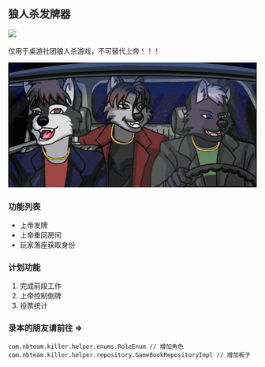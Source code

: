 ## 狼人杀发牌器

<a target="_blank" href="https://www.oracle.com/java/technologies/javase/javase-jdk8-downloads.html">
    <img src="https://img.shields.io/badge/JDK-8+-green.svg" />
</a>

仅用于桌游社团狼人杀游戏，不可替代上帝！！！

![](.readme_images/c2fd6.gif)

### 功能列表

* 上帝发牌
* 上帝重回房间
* 玩家落座获取身份

### 计划功能

1. 完成前段工作
2. 上帝控制倒牌
3. 投票统计

### 录本的朋友请前往 =>

```
com.nbteam.killer.helper.enums.RoleEnum // 增加角色
com.nbteam.killer.helper.repository.GameBookRepositoryImpl // 增加板子
```




